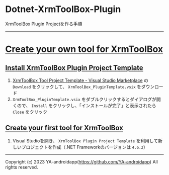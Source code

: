 # Dotnet-XrmToolBox-Plugin

XrmToolBox Plugin Projectを作る手順

---

# [Create your own tool for XrmToolBox](https://www.xrmtoolbox.com/documentation/for-developers/create-your-own-plugin-for-xrmtoolbox/)

## [Install XrmToolBox Plugin Project Template](https://www.xrmtoolbox.com/documentation/for-developers/install-xrmtoolbox-plugin-project-template/)

1. [XrmToolBox Tool Project Template - Visual Studio Marketplace](https://marketplace.visualstudio.com/items?itemName=TanguyTMVPCRM.XrmToolBoxPluginProjectTemplate-19499) の `Download` をクリックして、 `XrmToolBox_PluginTemplate.vsix` をダウンロード
2. `XrmToolBox_PluginTemplate.vsix` をダブルクリックするとダイアログが開くので、 `Install` をクリックし、「インストールが完了」と表示されたら `Close` をクリック

## [Create your first tool for XrmToolBox](https://www.xrmtoolbox.com/documentation/for-developers/create-your-own-plugin-for-xrmtoolbox/#create)

1. Visual Studioを開き、 `XrmToolBox Plugin Project Template` を利用して新しいプロジェクトを作成（.NET Frameworkのバージョンは `4.6.2`）

---

Copyright (c) 2023 YA-androidapp(https://github.com/YA-androidapp) All rights reserved.
